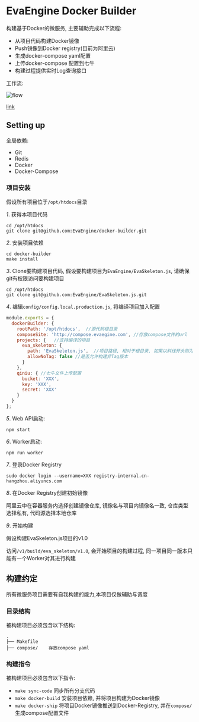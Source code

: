 # EvaEngine Docker Builder

构建基于Docker的微服务, 主要辅助完成以下流程:

- 从项目代码构建Docker镜像
- Push镜像到Docker registry(目前为阿里云)
- 生成docker-compose yaml配置
- 上传docker-compose 配置到七牛
- 构建过程提供实时Log查询接口

工作流:

![flow](https://www.websequencediagrams.com/cgi-bin/cdraw?lz=TG9jYWwtPkNJOiBnaXQgdGFnIC1hIHYxLjAKQ0ktPkJ1aWxkZXIgQVBJOiBHRVQgL3YxL2J1aWxkL3Byb2plY3QvdjEKAB8HACUKUXVldWU6IGNyZWF0ZSB0YXNrIAAdCAAWBgBQCldvcmtlcjogAFAFIGltYWdlcwAjCQAXBi0-RG9ja2VyIFJlZ2lzdHJ5OiBwdXNoABUYQ0ROOiB1cGxvYWQgY29tcG9zZS55bWwKQ0ROLT5Qcm9kdWN0aW9uOiBkb3duABURAFwPACIQY2tlci0ATwcgdXA&s=modern-blue)

[link](https://www.websequencediagrams.com/?lz=TG9jYWwtPkNJOiBnaXQgdGFnIC1hIHYxLjAKQ0ktPkJ1aWxkZXIgQVBJOiBHRVQgL3YxL2J1aWxkL3Byb2plY3QvdjEKAB8HACUKUXVldWU6IGNyZWF0ZSB0YXNrIAAdCAAWBgBQCldvcmtlcjogAFAFIGltYWdlcwAjCQAXBi0-RG9ja2VyIFJlZ2lzdHJ5OiBwdXNoABUYQ0ROOiB1cGxvYWQgY29tcG9zZS55bWwKQ0ROLT5Qcm9kdWN0aW9uOiBkb3duABURAFwPACIQY2tlci0ATwcgdXA&s=modern-blue)

## Setting up

全局依赖:

- Git
- Redis
- Docker
- Docker-Compose

### 项目安装

假设所有项目位于`/opt/htdocs`目录

*1*. 获得本项目代码

```
cd /opt/htdocs
git clone git@github.com:EvaEngine/docker-builder.git
```

*2*. 安装项目依赖

```
cd docker-builder
make install
```

*3*. Clone要构建项目代码, 假设要构建项目为`EvaEngine/EvaSkeleton.js`, 请确保git有权限访问要构建项目

```
cd /opt/htdocs
git clone git@github.com:EvaEngine/EvaSkeleton.js.git
```

*4*. 编辑`config/config.local.production.js`, 将编译项目加入配置

``` js
module.exports = {
  dockerBuilder: {
    rootPath: '/opt/htdocs',  //源代码根目录
    composeSite: 'http://compose.evaegine.com', //存放compose文件的url
    projects: {   //支持编译的项目
      eva_skeleton: {
        path: 'EvaSkeleton.js',  //项目路径, 相对于根目录, 如果以斜线开头则为绝对路径
        allowNoTag: false //是否允许构建非Tag版本
      }
    },
    qiniu: { //七牛文件上传配置
      bucket: 'XXX',
      key: 'XXX',
      secret: 'XXX'
    }
  }
};
```

*5*. Web API启动:

```
npm start
```

*6*. Worker启动:

```
npm run worker
```


*7*. 登录Docker Registry

```
sudo docker login --username=XXX registry-internal.cn-hangzhou.aliyuncs.com
```

*8*. 在Docker Registry创建初始镜像

阿里云中在容器服务内选择创建镜像仓库, 镜像名与项目内镜像名一致, 仓库类型选择私有, 代码源选择本地仓库

*9*. 开始构建

假设构建EvaSkeleton.js项目的v1.0

访问`/v1/build/eva_skeleton/v1.0`, 会开始项目的构建过程, 同一项目同一版本只能有一个Worker对其进行构建

## 构建约定

所有微服务项目需要有自我构建的能力,本项目仅做辅助与调度

### 目录结构

被构建项目必须包含以下结构:

```
.
├── Makefile
├── compose/    存放compose yaml
```

### 构建指令

被构建项目必须包含以下指令:

- `make sync-code` 同步所有分支代码
- `make docker-build` 安装项目依赖, 并将项目构建为Docker镜像
- `make docker-ship` 将项目Docker镜像推送到Docker-Registry, 并在`compose/`生成compose配置文件
